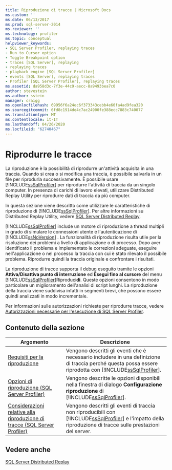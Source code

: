 ```yaml
---
title: Riproduzione di tracce | Microsoft Docs
ms.custom: ''
ms.date: 06/13/2017
ms.prod: sql-server-2014
ms.reviewer: ''
ms.technology: profiler
ms.topic: conceptual
helpviewer_keywords:
- SQL Server Profiler, replaying traces
- Run to Cursor option
- Toggle Breakpoint option
- traces [SQL Server], replaying
- replaying traces
- playback engine [SQL Server Profiler]
- events [SQL Server], replaying traces
- Profiler [SQL Server Profiler], replaying traces
ms.assetid: da958d3c-7f3e-44c9-aecc-8a9493bea7c0
author: stevestein
ms.author: sstein
manager: craigg
ms.openlocfilehash: 69956f6a24ec6f373343cebb4e60fa4ad9fea320
ms.sourcegitcommit: 6fd8c1914de4c7ac24900fe388ecc7883c740077
ms.translationtype: MT
ms.contentlocale: it-IT
ms.lasthandoff: 04/26/2020
ms.locfileid: "62740467"
---
```

# <a name="replay-traces"></a>Riprodurre le tracce
  La riproduzione è la possibilità di riprodurre un'attività acquisita in una traccia. Quando si crea o si modifica una traccia, è possibile salvarla in un file per riprodurla successivamente. È possibile usare [!INCLUDE[ssSqlProfiler](../../includes/sssqlprofiler-md.md)] per riprodurre l'attività di traccia da un singolo computer. In presenza di carichi di lavoro elevati, utilizzare Distributed Replay Utility per riprodurre dati di traccia da più computer.  
  
 In questa sezione viene descritto come utilizzare le caratteristiche di riproduzione di [!INCLUDE[ssSqlProfiler](../../includes/sssqlprofiler-md.md)]. Per altre informazioni su Distributed Replay Utility, vedere [SQL Server Distributed Replay](../distributed-replay/sql-server-distributed-replay.md).  
  
 [!INCLUDE[ssSqlProfiler](../../includes/sssqlprofiler-md.md)] include un motore di riproduzione a thread multipli in grado di simulare le connessioni utente e l'autenticazione di [!INCLUDE[ssNoVersion](../../includes/ssnoversion-md.md)] . La funzionalità di riproduzione risulta utile per la risoluzione dei problemi a livello di applicazione o di processo. Dopo aver identificato il problema e implementato le correzioni adeguate, eseguire nell'applicazione o nel processo la traccia con cui è stato rilevato il possibile problema. Riprodurre quindi la traccia originale e confrontare i risultati.  
  
 La riproduzione di tracce supporta il debug eseguito tramite le opzioni **Attiva/Disattiva punto di interruzione** ed **Esegui fino al cursore** del menu [!INCLUDE[ssSqlProfiler](../../includes/sssqlprofiler-md.md)]Riproduci**di**. Queste opzioni consentono in modo particolare un miglioramento dell'analisi di script lunghi. La riproduzione della traccia viene suddivisa infatti in segmenti brevi, che possono essere quindi analizzati in modo incrementale.  
  
 Per informazioni sulle autorizzazioni richieste per riprodurre tracce, vedere [Autorizzazioni necessarie per l'esecuzione di SQL Server Profiler](permissions-required-to-run-sql-server-profiler.md).  
  
## <a name="in-this-section"></a>Contenuto della sezione  
  
|Argomento|Descrizione|  
|-----------|-----------------|  
|[Requisiti per la riproduzione](replay-requirements.md)|Vengono descritti gli eventi che è necessario includere in una definizione di traccia perché questa possa essere riprodotta con [!INCLUDE[ssSqlProfiler](../../includes/sssqlprofiler-md.md)].|  
|[Opzioni di riproduzione &#40;SQL Server Profiler&#41;](replay-options-sql-server-profiler.md)|Vengono descritte le opzioni disponibili nella finestra di dialogo **Configurazione riproduzione** di [!INCLUDE[ssSqlProfiler](../../includes/sssqlprofiler-md.md)].|  
|[Considerazioni relative alla riproduzione di tracce &#40;SQL Server Profiler&#41;](considerations-for-replaying-traces-sql-server-profiler.md)|Vengono descritti gli eventi di traccia non riproducibili con [!INCLUDE[ssSqlProfiler](../../includes/sssqlprofiler-md.md)] e l'impatto della riproduzione di tracce sulle prestazioni del server.|  
  
## <a name="see-also"></a>Vedere anche  
 [SQL Server Distributed Replay](../distributed-replay/sql-server-distributed-replay.md)  
  
  
